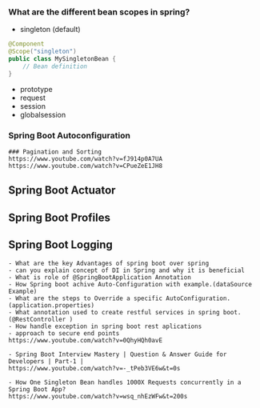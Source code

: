 ### What are the different bean scopes in spring?

- singleton (default)

```java
@Component
@Scope("singleton")
public class MySingletonBean {
    // Bean definition
}

```
- prototype
- request
- session
- globalsession


### Spring Boot Autoconfiguration
```
### Pagination and Sorting
https://www.youtube.com/watch?v=fJ914p0A7UA
https://www.youtube.com/watch?v=CPueZeE1JH8
```

## Spring Boot Actuator
## Spring Boot Profiles
## Spring Boot Logging


```
- What are the key Advantages of spring boot over spring
- can you explain concept of DI in Spring and why it is beneficial
- What is role of @SpringBootApplication Annotation
- How Spring boot achive Auto-Configuration with example.(dataSource Example)
- What are the steps to Override a specific AutoConfiguration.(application.properties)
- What annotation used to create restful services in spring boot.(@RestController )
- How handle exception in spring boot rest aplications
- approach to secure end points
https://www.youtube.com/watch?v=0QhyHQh0avE
```

```
- Spring Boot Interview Mastery | Question & Answer Guide for Developers | Part-1 |
https://www.youtube.com/watch?v=-_tPeb3VE6w&t=0s

- How One Singleton Bean handles 1000X Requests concurrently in a Spring Boot App?
https://www.youtube.com/watch?v=wsq_nhEzWFw&t=200s
```
